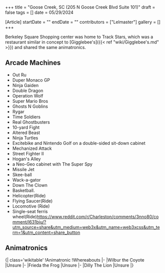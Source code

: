 +++
title = "Goose Creek, SC (205 N Goose Creek Blvd Suite 101)"
draft = false
tags = []
date = 05/29/2024

[Article]
startDate = ""
endDate = ""
contributors = ["Lelmaster"]
gallery = []
+++


Berkeley Square Shopping center was home to Track Stars, which was a restaurant similar in concept to [Gigglebee's]({{< ref "wiki/Gigglebee's.md" >}}) and shared the same animatronics.

<h2> Arcade Machines </h2>

* Out Ru
* Duper Monaco GP
* Ninja Gaiden
* Double Dragon
* Operation Wolf
* Super Mario Bros
* Ghosts N Goblins
* Rygar
* Time Soldiers
* Real Ghostbusters
* 10-yard Fight
* Altered Beast
* Ninja Turtles
* Excitebike and Nintendo Golf on a double-sided sit-down cabinet
* Mechanized Attack
* Street Fighter II
* Hogan's Alley
* a Neo-Geo cabinet with The Super Spy
* Missile Jet
* Skee-ball
* Wack-a-gator
* Down The Clown
* Basketball. 
* Helicopter(Ride)
* Flying Saucer(Ride)
* Locomotive (Ride)
* Single-seat ferris wheel(Ride)<ref>https://www.reddit.com/r/Charleston/comments/3nno80/comment/l631bju/?utm_source=share&utm_medium=web3x&utm_name=web3xcss&utm_term=1&utm_content=share_button</ref>



<h2> Animatronics </h2>
{| class='wikitable'
!Animatronic
!Whereabouts
|-
|Wilbur the Coyote
|Unsure
|-
|Frieda the Frog
|Unsure
|-
|Dilly The Lion
|Unsure
|}